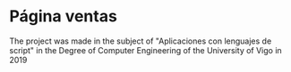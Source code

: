 # Página ventas
The project was made in the subject of "Aplicaciones con lenguajes de script" in the Degree of Computer Engineering of the University of Vigo in 2019